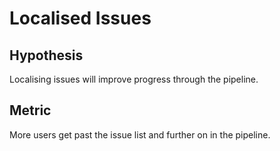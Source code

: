 # Localised Issues

## Hypothesis

Localising issues will improve progress through the pipeline.

## Metric

More users get past the issue list and further on in the pipeline.
